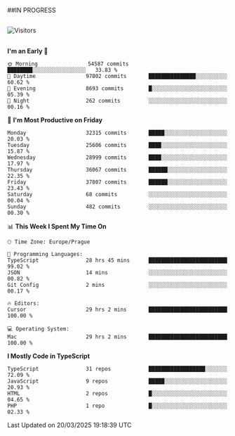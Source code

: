 ##IN PROGRESS
##
![Visitors](https://komarev.com/ghpvc/?username=petrbui&style=for-the-badge&label=Visitors+👀)



##
<!--
[![My GitHub stats](https://github-readme-stats.vercel.app/api?username=petrbui&theme=github_dark)](https://github.com/anuraghazra/github-readme-stats)

[![My wakatime stats](https://github-readme-stats.vercel.app/api/wakatime?username=petrbui&theme=github_dark)](https://github.com/anuraghazra/github-readme-stats)
-->
<!--START_SECTION:waka-->
**I'm an Early 🐤** 

```text
🌞 Morning                54587 commits       ████████░░░░░░░░░░░░░░░░░   33.83 % 
🌆 Daytime                97802 commits       ███████████████░░░░░░░░░░   60.62 % 
🌃 Evening                8693 commits        █░░░░░░░░░░░░░░░░░░░░░░░░   05.39 % 
🌙 Night                  262 commits         ░░░░░░░░░░░░░░░░░░░░░░░░░   00.16 % 
```
📅 **I'm Most Productive on Friday** 

```text
Monday                   32315 commits       █████░░░░░░░░░░░░░░░░░░░░   20.03 % 
Tuesday                  25606 commits       ████░░░░░░░░░░░░░░░░░░░░░   15.87 % 
Wednesday                28999 commits       ████░░░░░░░░░░░░░░░░░░░░░   17.97 % 
Thursday                 36067 commits       ██████░░░░░░░░░░░░░░░░░░░   22.35 % 
Friday                   37807 commits       ██████░░░░░░░░░░░░░░░░░░░   23.43 % 
Saturday                 68 commits          ░░░░░░░░░░░░░░░░░░░░░░░░░   00.04 % 
Sunday                   482 commits         ░░░░░░░░░░░░░░░░░░░░░░░░░   00.30 % 
```


📊 **This Week I Spent My Time On** 

```text
🕑︎ Time Zone: Europe/Prague

💬 Programming Languages: 
TypeScript               28 hrs 45 mins      █████████████████████████   99.02 % 
JSON                     14 mins             ░░░░░░░░░░░░░░░░░░░░░░░░░   00.82 % 
Git Config               2 mins              ░░░░░░░░░░░░░░░░░░░░░░░░░   00.17 % 

🔥 Editors: 
Cursor                   29 hrs 2 mins       █████████████████████████   100.00 % 

💻 Operating System: 
Mac                      29 hrs 2 mins       █████████████████████████   100.00 % 
```

**I Mostly Code in TypeScript** 

```text
TypeScript               31 repos            ██████████████████░░░░░░░   72.09 % 
JavaScript               9 repos             █████░░░░░░░░░░░░░░░░░░░░   20.93 % 
HTML                     2 repos             █░░░░░░░░░░░░░░░░░░░░░░░░   04.65 % 
PHP                      1 repo              █░░░░░░░░░░░░░░░░░░░░░░░░   02.33 % 
```




 Last Updated on 20/03/2025 19:18:39 UTC
<!--END_SECTION:waka-->
